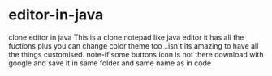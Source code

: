 # editor-in-java
clone editor in java
This is a clone notepad like java editor it has all the fuctions plus you can change color theme too ..isn't its amazing to have all the things customised.
note-if some buttons icon is not there download with google and save it in same folder and same name as in code
